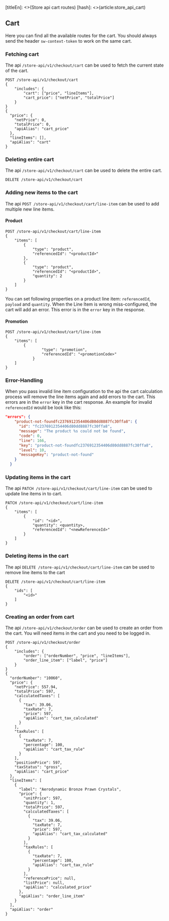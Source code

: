 [titleEn]: <>(Store api cart routes)
[hash]: <>(article:store_api_cart)

## Cart
Here you can find all the available routes for the cart. You should always send the header `sw-context-token` to work on the same cart.

### Fetching cart

The api `/store-api/v1/checkout/cart` can be used to fetch the current state of the cart.

```
POST /store-api/v1/checkout/cart
{
    "includes": {
        "cart": ["price", "lineItems"],
        "cart_price": ["netPrice", "totalPrice"]
    }
}
{
  "price": {
    "netPrice": 0,
    "totalPrice": 0,
    "apiAlias": "cart_price"
  },
  "lineItems": [],
  "apiAlias": "cart"
}
```


### Deleting entire cart

The api `/store-api/v1/checkout/cart` can be used to delete the entire cart.

```
DELETE /store-api/v1/checkout/cart
```

### Adding new items to the cart

The api `POST /store-api/v1/checkout/cart/line-item` can be used to add multiple new line items.

#### Product

```
POST /store-api/v1/checkout/cart/line-item
{
    "items": [
        {
            "type": "product",
            "referencedId": "<productId>"
        },
        {
            "type": "product",
            "referencedId": "<productId>",
            "quantity": 2
        }
    ]
}
```

You can set following properties on a product line item: `referencedId`, `payload` and `quantity`. When the Line Item is wrong miss-configured, the cart will add an error. This error is in the `error` key in the response.

#### Promotion

```
POST /store-api/v1/checkout/cart/line-item
{
    "items": [
        {
                "type": "promotion",
                "referencedId": "<promotionCode>"
            }
    ]
}
```

### Error-Handling

When you pass invalid line item configuration to the api the cart calculation process will remove the line items again and add errors to the cart. This errors are in the `error` key in the cart response.
An example for invalid `referencedId` would be look like this:

```json
"errors": {
    "product-not-foundfc2376912354406d80dd8887fc30ffa8": {
      "id": "fc2376912354406d80dd8887fc30ffa8",
      "message": "The product %s could not be found",
      "code": 0,
      "line": 166,
      "key": "product-not-foundfc2376912354406d80dd8887fc30ffa8",
      "level": 10,
      "messageKey": "product-not-found"
    }
  }
```

### Updating items in the cart

The api `PATCH /store-api/v1/checkout/cart/line-item` can be used to update line items in to cart.

```
PATCH /store-api/v1/checkout/cart/line-item
{
    "items": [
        {
            "id": "<id>",
            "quantity": <quantity>,
            "referencedId": "<newReferenceId>"
        }
    ]
}
```

### Deleting items in the cart

The api `DELETE /store-api/v1/checkout/cart/line-item` can be used to remove line items to the cart

```
DELETE /store-api/v1/checkout/cart/line-item
{
    "ids": [
        "<id>"
    ]
}
```

### Creating an order from cart

The api `/store-api/v1/checkout/order` can be used to create an order from the cart. You will need items in the cart and you need to be logged in.

```
POST /store-api/v1/checkout/order
{
    "includes": {
        "order": ["orderNumber", "price", "lineItems"],
        "order_line_item": ["label", "price"]
    }
}
{
  "orderNumber": "10060",
  "price": {
    "netPrice": 557.94,
    "totalPrice": 597,
    "calculatedTaxes": [
      {
        "tax": 39.06,
        "taxRate": 7,
        "price": 597,
        "apiAlias": "cart_tax_calculated"
      }
    ],
    "taxRules": [
      {
        "taxRate": 7,
        "percentage": 100,
        "apiAlias": "cart_tax_rule"
      }
    ],
    "positionPrice": 597,
    "taxStatus": "gross",
    "apiAlias": "cart_price"
  },
  "lineItems": [
    {
      "label": "Aerodynamic Bronze Prawn Crystals",
      "price": {
        "unitPrice": 597,
        "quantity": 1,
        "totalPrice": 597,
        "calculatedTaxes": [
          {
            "tax": 39.06,
            "taxRate": 7,
            "price": 597,
            "apiAlias": "cart_tax_calculated"
          }
        ],
        "taxRules": [
          {
            "taxRate": 7,
            "percentage": 100,
            "apiAlias": "cart_tax_rule"
          }
        ],
        "referencePrice": null,
        "listPrice": null,
        "apiAlias": "calculated_price"
      },
      "apiAlias": "order_line_item"
    }
  ],
  "apiAlias": "order"
}
```

